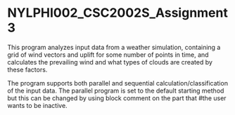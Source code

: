# NYLPHI002_CSC2002S_Assignment3

This program analyzes input data from a weather simulation, containing a grid of wind vectors and uplift for some number of points in time, and calculates the prevailing wind and what types of clouds are created by these factors. 

The program supports both parallel and sequential calculation/classification of the input data. The parallel program is set to the default starting method but this can be changed by using block comment on the part that #the user wants to be inactive.
